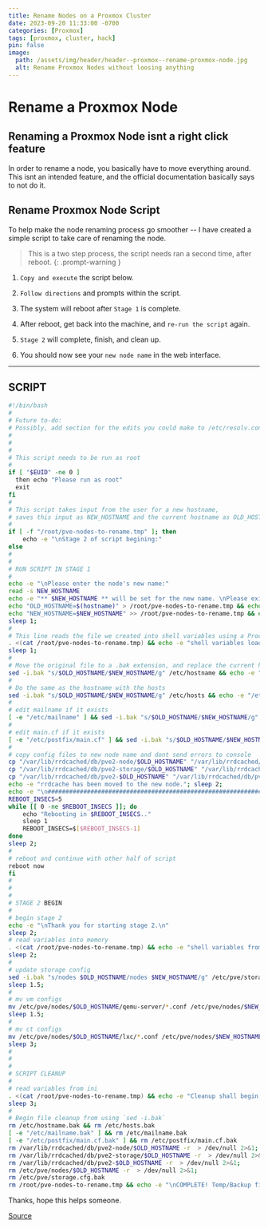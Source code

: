 ```yaml
---
title: Rename Nodes on a Proxmox Cluster
date: 2023-09-20 11:33:00 -0700
categories: [Proxmox]
tags: [proxmox, cluster, hack]
pin: false
image:
  path: /assets/img/header/header--proxmox--rename-proxmox-node.jpg
  alt: Rename Proxmox Nodes without loosing anything
---
```


# Rename a Proxmox Node

## Renaming a Proxmox Node isnt a right click feature

In order to rename a node, you basically have to move everything around. This isnt an intended feature, and the official documentation basically says to not do it.


## Rename Proxmox Node Script

To help make the node renaming process go smoother -- I have created a simple script to take care of renaming the node. 

> This is a two step process, the script needs ran a second time, after reboot.
{: .prompt-warning }

1. `Copy and execute` the script below.

2. `Follow directions` and prompts within the script.

3. The system will reboot after `Stage 1` is complete.

4. After reboot, get back into the machine, and `re-run the script` again.

5. `Stage 2` will complete, finish, and clean up.

6. You should now see your `new node name` in the web interface.


* * * 

## SCRIPT

```bash
#!/bin/bash
#
# Future to-do:
# Possibly, add section for the edits you could make to /etc/resolv.conf
#
#
#
# This script needs to be run as root
#
if [ "$EUID" -ne 0 ]
  then echo "Please run as root"
  exit
fi
#
# This script takes input from the user for a new hostname, 
# saves this input as NEW_HOSTNAME and the current hostname as OLD_HOSTNAME to a file (for persistance through reboot).
#
if [ -f "/root/pve-nodes-to-rename.tmp" ]; then
    echo -e "\nStage 2 of script begining:"
else
#
#
# RUN SCRIPT IN STAGE 1
#
echo -e "\nPlease enter the node's new name:"
read -s NEW_HOSTNAME
echo -e "** $NEW_HOSTNAME ** will be set for the new name. \nPlease exit now if there was a typo. " && sleep 5; echo -e "Ok, no typo. Resuming..."; sleep 2;
echo "OLD_HOSTNAME=$(hostname)" > /root/pve-nodes-to-rename.tmp && echo -e "\ntemp file created."
echo "NEW_HOSTNAME=$NEW_HOSTNAME" >> /root/pve-nodes-to-rename.tmp && echo -e "hostnames entered into temp file."
sleep 1;
#
# This line reads the file we created into shell variables using a Process Substitution. This takes the output of a process, not just the stout, and reads it into the current shell environment.
. <(cat /root/pve-nodes-to-rename.tmp) && echo -e "shell variables loaded into memory."
sleep 1;
#
# Move the original file to a .bak extension, and replace the current hostname with the entered new node name.
sed -i.bak "s/$OLD_HOSTNAME/$NEW_HOSTNAME/g" /etc/hostname && echo -e "/etc/hostname file sucessfully edited."
#
# Do the same as the hostname with the hosts
sed -i.bak "s/$OLD_HOSTNAME/$NEW_HOSTNAME/g" /etc/hosts && echo -e "/etc/hosts file sucessfully edited."
#
# edit mailname if it exists
[ -e "/etc/mailname" ] && sed -i.bak "s/$OLD_HOSTNAME/$NEW_HOSTNAME/g" /etc/mailname
#
# edit main.cf if it exists
[ -e "/etc/postfix/main.cf" ] && sed -i.bak "s/$OLD_HOSTNAME/$NEW_HOSTNAME/g" /etc/postfix/main.cf
#
# copy config files to new node name and dont send errors to console
cp "/var/lib/rrdcached/db/pve2-node/$OLD_HOSTNAME" "/var/lib/rrdcached/db/pve2-node/$NEW_HOSTNAME" -r  > /dev/null 2>&1;
cp "/var/lib/rrdcached/db/pve2-storage/$OLD_HOSTNAME" "/var/lib/rrdcached/db/pve2-storage/$NEW_HOSTNAME" -r  > /dev/null 2>&1;
cp "/var/lib/rrdcached/db/pve2-$OLD_HOSTNAME" "/var/lib/rrdcached/db/pve2-$NEW_HOSTNAME" -r  > /dev/null 2>&1;
echo -e "rrdcache has been moved to the new node."; sleep 2;
echo -e "\n#################################################################\n                    A reboot will occur,\n      please run this script again after reboot completes.\n#################################################################\n"
REBOOT_INSECS=5
while [[ 0 -ne $REBOOT_INSECS ]]; do
    echo "Rebooting in $REBOOT_INSECS.."
    sleep 1
    REBOOT_INSECS=$[$REBOOT_INSECS-1]
done
sleep 2;
#
# reboot and continue with other half of script
reboot now
fi
#
#
#
# STAGE 2 BEGIN
#
# begin stage 2
echo -e "\nThank you for starting stage 2.\n"
sleep 2;
# read variables into memory
. <(cat /root/pve-nodes-to-rename.tmp) && echo -e "shell variables from before reboot loaded back into memory."
sleep 2;
#
# update storage config
sed -i.bak "s/nodes $OLD_HOSTNAME/nodes $NEW_HOSTNAME/g" /etc/pve/storage.cfg && echo -e "updated storage config."
sleep 1.5;
#
# mv vm configs
mv /etc/pve/nodes/$OLD_HOSTNAME/qemu-server/*.conf /etc/pve/nodes/$NEW_HOSTNAME/qemu-server/ && echo -e "moved VM configs."
sleep 1.5;
#
# mv ct configs
mv /etc/pve/nodes/$OLD_HOSTNAME/lxc/*.conf /etc/pve/nodes/$NEW_HOSTNAME/lxc/ && echo -e "LXC configs have been moved as well.\n"
sleep 3;
#
#
#
# SCRIPT CLEANUP
#
# read variables from ini
. <(cat /root/pve-nodes-to-rename.tmp) && echo -e "Cleanup shall begin, removing ' $OLD_HOSTNAME '."
sleep 3;
#
# Begin file cleanup from using `sed -i.bak`
rm /etc/hostname.bak && rm /etc/hosts.bak
[ -e "/etc/mailname.bak" ] && rm /etc/mailname.bak
[ -e "/etc/postfix/main.cf.bak" ] && rm /etc/postfix/main.cf.bak
rm /var/lib/rrdcached/db/pve2-node/$OLD_HOSTNAME -r  > /dev/null 2>&1;
rm /var/lib/rrdcached/db/pve2-storage/$OLD_HOSTNAME -r  > /dev/null 2>&1;
rm /var/lib/rrdcached/db/pve2-$OLD_HOSTNAME -r  > /dev/null 2>&1;
rm /etc/pve/nodes/$OLD_HOSTNAME -r  > /dev/null 2>&1;
rm /etc/pve/storage.cfg.bak
rm /root/pve-nodes-to-rename.tmp && echo -e "\nCOMPLETE! Temp/Backup files have been removed.\n########################################################\nCheck out new node ' $NEW_HOSTNAME ' on the PVE web interface.\n########################################################\n"
```

Thanks, hope this helps someone.

[Source](https://www.youtube.com/@i12bretro/videos)
